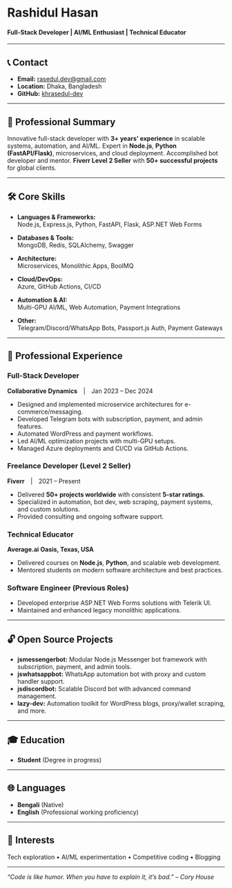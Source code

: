 # Rashidul Hasan
#### Full-Stack Developer | AI/ML Enthusiast | Technical Educator

---

## 📞 Contact

- **Email:** [rasedul.dev@gmail.com](mailto:rasedul.dev@gmail.com)  
- **Location:** Dhaka, Bangladesh  
- **GitHub:** [khrasedul-dev](https://github.com/khrasedul-dev)  

---

## 🎯 Professional Summary

Innovative full-stack developer with **3+ years’ experience** in scalable systems, automation, and AI/ML. Expert in **Node.js**, **Python (FastAPI/Flask)**, microservices, and cloud deployment. Accomplished bot developer and mentor. **Fiverr Level 2 Seller** with **50+ successful projects** for global clients.

---

## 🛠 Core Skills

- **Languages & Frameworks:**  
  Node.js, Express.js, Python, FastAPI, Flask, ASP.NET Web Forms

- **Databases & Tools:**  
  MongoDB, Redis, SQLAlchemy, Swagger

- **Architecture:**  
  Microservices, Monolithic Apps, BoolMQ

- **Cloud/DevOps:**  
  Azure, GitHub Actions, CI/CD

- **Automation & AI:**  
  Multi-GPU AI/ML, Web Automation, Payment Integrations

- **Other:**  
  Telegram/Discord/WhatsApp Bots, Passport.js Auth, Payment Gateways

---

## 💼 Professional Experience

### **Full-Stack Developer**  
**Collaborative Dynamics** | Jan 2023 – Dec 2024  
- Designed and implemented microservice architectures for e-commerce/messaging.  
- Developed Telegram bots with subscription, payment, and admin features.  
- Automated WordPress and payment workflows.  
- Led AI/ML optimization projects with multi-GPU setups.  
- Managed Azure deployments and CI/CD via GitHub Actions.

### **Freelance Developer (Level 2 Seller)**  
**Fiverr** | 2021 – Present  
- Delivered **50+ projects worldwide** with consistent **5-star ratings**.  
- Specialized in automation, bot dev, web scraping, payment systems, and custom solutions.  
- Provided consulting and ongoing software support.

### **Technical Educator**  
**Average.ai Oasis, Texas, USA**  
- Delivered courses on **Node.js**, **Python**, and scalable web development.  
- Mentored students on modern software architecture and best practices.

### **Software Engineer (Previous Roles)**  
- Developed enterprise ASP.NET Web Forms solutions with Telerik UI.  
- Maintained and enhanced legacy monolithic applications.

---

## 🔓 Open Source Projects

- **jsmessengerbot:** Modular Node.js Messenger bot framework with subscription, payment, and admin tools.  
- **jswhatsappbot:** WhatsApp automation bot with proxy and custom handler support.  
- **jsdiscordbot:** Scalable Discord bot with advanced command management.  
- **lazy-dev:** Automation toolkit for WordPress blogs, proxy/wallet scraping, and more.

---

## 🎓 Education

- **Student** (Degree in progress)

---

## 🌐 Languages

- **Bengali** (Native)  
- **English** (Professional working proficiency)

---

## 🧠 Interests

Tech exploration • AI/ML experimentation • Competitive coding • Blogging

---

*“Code is like humor. When you have to explain it, it’s bad.” – Cory House*
